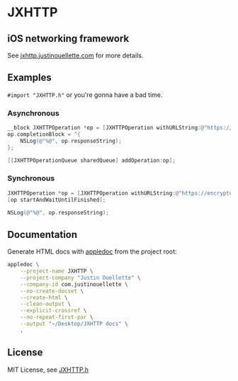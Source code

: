 # JXHTTP #

## iOS networking framework ##

See [jxhttp.justinouellette.com](http://jxhttp.justinouellette.com) for more details.

## Examples ##

`#import "JXHTTP.h"` or you're gonna have a bad time.

### Asynchronous ###

```objective-c
__block JXHTTPOperation *op = [JXHTTPOperation withURLString:@"https://encrypted.google.com/"];
op.completionBlock = ^{
    NSLog(@"%@", op.responseString);
};

[[JXHTTPOperationQueue sharedQueue] addOperation:op];
```

### Synchronous ###

```objective-c
JXHTTPOperation *op = [JXHTTPOperation withURLString:@"https://encrypted.google.com/"];
[op startAndWaitUntilFinished];

NSLog(@"%@", op.responseString);
```

## Documentation ##

Generate HTML docs with [appledoc](http://gentlebytes.com/appledoc/) from the project root:

```sh
appledoc \
	--project-name JXHTTP \
	--project-company "Justin Ouellette" \
	--company-id com.justinouellette \
	--no-create-docset \
	--create-html \
	--clean-output \
	--explicit-crossref \
	--no-repeat-first-par \
	--output "~/Desktop/JXHTTP docs" \
	.
```

## License ##

MIT License, see [JXHTTP.h](https://github.com/jstn/JXHTTP/blob/master/JXHTTP.h)